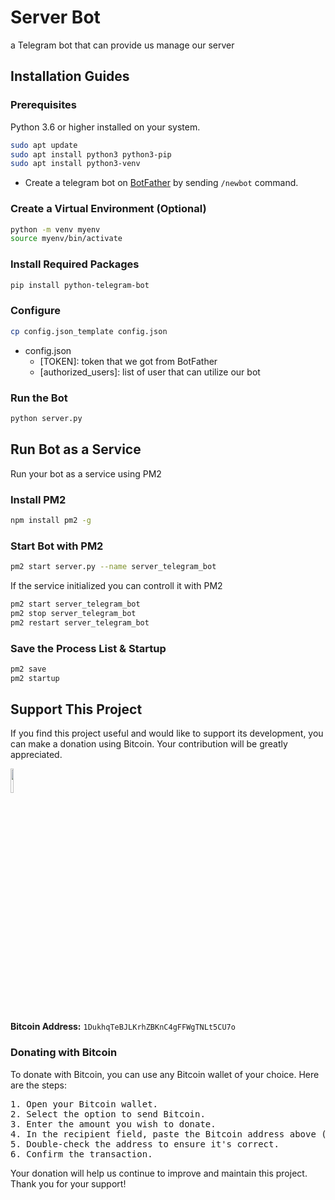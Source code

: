 # Server Bot

a Telegram bot that can provide us manage our server

## Installation Guides

### Prerequisites

Python 3.6 or higher installed on your system.

```bash
sudo apt update
sudo apt install python3 python3-pip
sudo apt install python3-venv
```

- Create a telegram bot on [BotFather](https://t.me/botfather) by sending `/newbot` command.

### Create a Virtual Environment (Optional)

```bash
python -m venv myenv
source myenv/bin/activate
```

### Install Required Packages

```bash
pip install python-telegram-bot
```

### Configure 

```bash
cp config.json_template config.json
```

- config.json
    - [TOKEN]: token that we got from BotFather
    - [authorized_users]: list of user that can utilize our bot


### Run the Bot

```bash
python server.py
```

## Run Bot as a Service

Run your bot as a service using PM2

### Install PM2

```bash
npm install pm2 -g
```

### Start Bot with PM2

```bash
pm2 start server.py --name server_telegram_bot
```

If the service initialized you can controll it with PM2

```bash
pm2 start server_telegram_bot
pm2 stop server_telegram_bot
pm2 restart server_telegram_bot
```

### Save the Process List & Startup

```bash
pm2 save
pm2 startup
```

## Support This Project

If you find this project useful and would like to support its development, you can make a donation using Bitcoin. Your contribution will be greatly appreciated.

<img src='https://static.vecteezy.com/system/resources/previews/008/505/801/original/bitcoin-logo-color-illustration-png.png' width='10%'>

**Bitcoin Address:** `1DukhqTeBJLKrhZBKnC4gFFWgTNLt5CU7o`

### Donating with Bitcoin

To donate with Bitcoin, you can use any Bitcoin wallet of your choice. Here are the steps:
<pre>
1. Open your Bitcoin wallet.
2. Select the option to send Bitcoin.
3. Enter the amount you wish to donate.
4. In the recipient field, paste the Bitcoin address above (`1DukhqTeBJLKrhZBKnC4gFFWgTNLt5CU7o`).
5. Double-check the address to ensure it's correct.
6. Confirm the transaction.
</pre>
Your donation will help us continue to improve and maintain this project. Thank you for your support!
